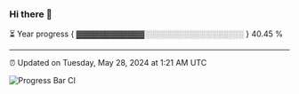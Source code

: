 ### Hi there 👋

⏳ Year progress { ▓▓▓▓▓▓▓▓▓▓▓▓░░░░░░░░░░░░░░░░░░ } 40.45 %

---

⏰ Updated on Tuesday, May 28, 2024 at 1:21 AM UTC

![Progress Bar CI](https://github.com/arthurbuhl/arthurbuhl/workflows/Progress%20Bar%20CI/badge.svg)
